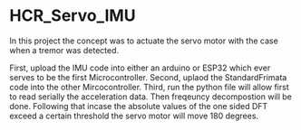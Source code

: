 # HCR_Servo_IMU
In this project the concept was to actuate the servo motor with the case when a tremor was detected.

First, upload the IMU code into either an arduino or ESP32 which ever serves to be the first Microcontroller.
Second, uplaod the StandardFrimata code into the other Mircocontroller.
Third, run the python file will allow first to read serially the acceleration data.
Then freqeuncy decompostion will be done.
Following that incase the absolute values of the one sided DFT exceed a certain threshold the servo motor will move 180 degrees.
